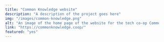 ```yaml
---
title: "Common Knowledge website"
description: "A description of the project goes here"
img: "/images/common-knowledge.png"
alt: "An image of the home page of the website for the tech co-op Common Knowledge."
link: "https://commonknowledge.coop/"
featured: "yes"
---
```

